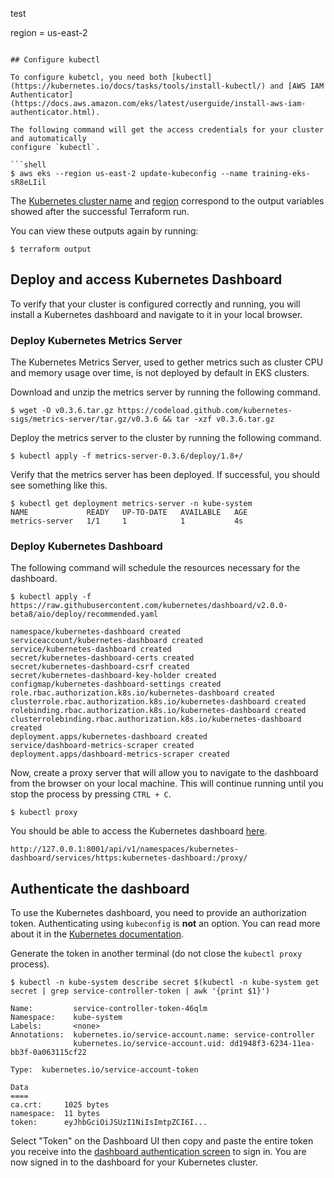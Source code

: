 test


region = us-east-2
```

## Configure kubectl

To configure kubetcl, you need both [kubectl](https://kubernetes.io/docs/tasks/tools/install-kubectl/) and [AWS IAM Authenticator](https://docs.aws.amazon.com/eks/latest/userguide/install-aws-iam-authenticator.html).

The following command will get the access credentials for your cluster and automatically
configure `kubectl`.

```shell
$ aws eks --region us-east-2 update-kubeconfig --name training-eks-sR8eLIil
```

The
[Kubernetes cluster name](https://github.com/hashicorp/learn-terraform-eks/blob/master/outputs.tf#L26)
and [region](https://github.com/hashicorp/learn-terraform-eks/blob/master/outputs.tf#L21)
 correspond to the output variables showed after the successful Terraform run.

You can view these outputs again by running:

```shell
$ terraform output
```

## Deploy and access Kubernetes Dashboard

To verify that your cluster is configured correctly and running, you will install a Kubernetes dashboard and navigate to it in your local browser. 

### Deploy Kubernetes Metrics Server

The Kubernetes Metrics Server, used to gether metrics such as cluster CPU and memory usage
over time, is not deployed by default in EKS clusters.

Download and unzip the metrics server by running the following command.

```shell
$ wget -O v0.3.6.tar.gz https://codeload.github.com/kubernetes-sigs/metrics-server/tar.gz/v0.3.6 && tar -xzf v0.3.6.tar.gz
```

Deploy the metrics server to the cluster by running the following command.

```shell
$ kubectl apply -f metrics-server-0.3.6/deploy/1.8+/
```

Verify that the metrics server has been deployed. If successful, you should see something like this.

```shell
$ kubectl get deployment metrics-server -n kube-system
NAME             READY   UP-TO-DATE   AVAILABLE   AGE
metrics-server   1/1     1            1           4s
```

### Deploy Kubernetes Dashboard

The following command will schedule the resources necessary for the dashboard.

```shell
$ kubectl apply -f https://raw.githubusercontent.com/kubernetes/dashboard/v2.0.0-beta8/aio/deploy/recommended.yaml

namespace/kubernetes-dashboard created
serviceaccount/kubernetes-dashboard created
service/kubernetes-dashboard created
secret/kubernetes-dashboard-certs created
secret/kubernetes-dashboard-csrf created
secret/kubernetes-dashboard-key-holder created
configmap/kubernetes-dashboard-settings created
role.rbac.authorization.k8s.io/kubernetes-dashboard created
clusterrole.rbac.authorization.k8s.io/kubernetes-dashboard created
rolebinding.rbac.authorization.k8s.io/kubernetes-dashboard created
clusterrolebinding.rbac.authorization.k8s.io/kubernetes-dashboard created
deployment.apps/kubernetes-dashboard created
service/dashboard-metrics-scraper created
deployment.apps/dashboard-metrics-scraper created
```

Now, create a proxy server that will allow you to navigate to the dashboard 
from the browser on your local machine. This will continue running until you stop the process by pressing `CTRL + C`.

```shell
$ kubectl proxy
```

You should be able to access the Kubernetes dashboard [here](http://127.0.0.1:8001/api/v1/namespaces/kubernetes-dashboard/services/https:kubernetes-dashboard:/proxy/).

```plaintext
http://127.0.0.1:8001/api/v1/namespaces/kubernetes-dashboard/services/https:kubernetes-dashboard:/proxy/
```

## Authenticate the dashboard

To use the Kubernetes dashboard, you need to provide an authorization token. 
Authenticating using `kubeconfig` is **not** an option. You can read more about
it in the [Kubernetes documentation](https://kubernetes.io/docs/tasks/access-application-cluster/web-ui-dashboard/#accessing-the-dashboard-ui).

Generate the token in another terminal (do not close the `kubectl proxy` process).

```shell
$ kubectl -n kube-system describe secret $(kubectl -n kube-system get secret | grep service-controller-token | awk '{print $1}')

Name:         service-controller-token-46qlm
Namespace:    kube-system
Labels:       <none>
Annotations:  kubernetes.io/service-account.name: service-controller
              kubernetes.io/service-account.uid: dd1948f3-6234-11ea-bb3f-0a063115cf22

Type:  kubernetes.io/service-account-token

Data
====
ca.crt:     1025 bytes
namespace:  11 bytes
token:      eyJhbGciOiJSUzI1NiIsImtpZCI6I...
```

Select "Token" on the Dashboard UI then copy and paste the entire token you 
receive into the 
[dashboard authentication screen](http://127.0.0.1:8001/api/v1/namespaces/kubernetes-dashboard/services/https:kubernetes-dashboard:/proxy/) 
to sign in. You are now signed in to the dashboard for your Kubernetes cluster.

